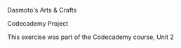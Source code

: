 Dasmoto's Arts & Crafts

Codecademy Project

This exercise was part of the Codecademy course, Unit 2
